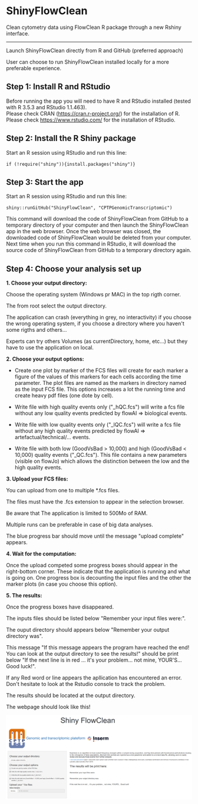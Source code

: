 ShinyFlowClean
========
Clean cytometry data using FlowClean R package through a new Rshiny interface.

*****

Launch ShinyFlowClean directly from R and GitHub (preferred approach)

User can choose to run ShinyFlowClean installed locally for a more preferable experience.

## Step 1: Install R and RStudio

Before running the app you will need to have R and RStudio installed (tested with R 3.5.3 and RStudio 1.1.463).  
Please check CRAN (<a href="https://cran.r-project.org/" target="_blank">https://cran.r-project.org/</a>) for the installation of R.  
Please check <a href="https://www.rstudio.com/" target="_blank">https://www.rstudio.com/</a> for the installation of RStudio.  

## Step 2: Install the R Shiny package

Start an R session using RStudio and run this line:  
```
if (!require("shiny")){install.packages("shiny")}
```

## Step 3: Start the app  

Start an R session using RStudio and run this line:  
```
shiny::runGitHub("ShinyFlowClean", "CPTPGenomicTranscriptomic")
```
This command will download the code of ShinyFlowClean from GitHub to a temporary directory of your computer and then launch the ShinyFlowClean app in the web browser. Once the web browser was closed, the downloaded code of ShinyFlowClean would be deleted from your computer. Next time when you run this command in RStudio, it will download the source code of ShinyFlowClean from GitHub to a temporary directory again. 

## Step 4: Choose your analysis set up  

**1. Choose your output directory:**

Choose the operating system (Windows pr MAC) in the top rigth corner.

The from root select the output directory.

The application can crash (everything in grey, no interactivity) if you choose the wrong operating system, if you choose a directory where you haven't some rigths and others...

Experts can try others Volumes (as currentDirectory, home, etc...) but they have to use the application on local.


**2. Choose your output options:**

  * Create one plot by marker of the FCS files will create for each marker a figure of the values of this markers for each cells according the time parameter. The plot files are named as the markers in directory named as the input FCS file. This options increases a lot the running time and create heavy pdf files (one dote by cell). 
  
  * Write file with high quality events only ("_hQC.fcs") will write a fcs file without any low quality events predicted by flowAI => biological events.
  
  * Write file with low quality events only ("_lQC.fcs") will write a fcs file without any high quality events predicted by flowAI => artefactual/technical/... events.
  
  * Write file with both low (GoodVsBad > 10,000) and high (GoodVsBad < 10,000) quality events ("_QC.fcs"). This file contains a new parameters (visible on flowJo) which allows the distinction between the low and the high quality events.

**3. Upload your FCS files:**

You can upload from one to multiple \*.fcs files.

The files must have the .fcs extension to appear in the selection browser.

Be aware that The application is limited to 500Mo of RAM.

Multiple runs can be preferable in case of big data analyses.

The blue progress bar should move until the message \"upload complete\" appears.


**4. Wait for the computation:**

Once the upload competed some progress boxes should appear in the right-bottom corner. These indicate that the application is running and what is going on. One progress box is decounting the input files and the other the marker plots (in case you choose this option).


**5. The results:**

Once the progress boxes have disappeared.

The inputs files should be listed below \"Remember your input files were:\".

The ouput directory should appears below \"Remember your output directory was\".

This message \"If this message appears the program have reached the end! You can look at the output directory to see the results!\" should be print below \"If the next line is in red ... it's your problem... not mine, YOUR'S... Good luck!\".

If any Red word or line appears the apllication has encountered an error. Don't hesitate to look at the Rstudio console to track the problem.

The results should be located at the output directory.

The webpage should look like this!

![alt text](https://github.com/CPTPGenomicTranscriptomic/ShinyFlowClean/blob/master/FlowClean_interface.png)

